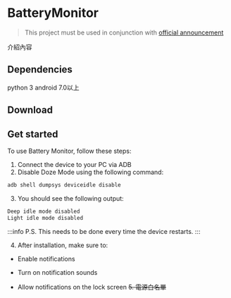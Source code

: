 # BatteryMonitor

> This project must be used in conjunction with [official announcement](https://github.blog/2022-06-08-sunsetting-atom/)

介紹內容

## Dependencies 
python 3
android 7.0以上

## Download

## Get started

To use Battery Monitor, follow these steps:

1. Connect the device to your PC via ADB
2. Disable Doze Mode using the following command:
```sh
adb shell dumpsys deviceidle disable
```
3. You should see the following output:
```sh
Deep idle mode disabled
Light idle mode disabled
```
:::info
P.S. This needs to be done every time the device restarts.
:::

4. After installation, make sure to:

* Enable notifications

* Turn on notification sounds

* Allow notifications on the lock screen
~~5. 電源白名單~~
